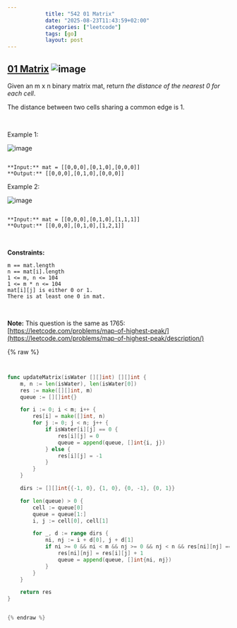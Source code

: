 ```yaml
---
            title: "542 01 Matrix"
            date: "2025-08-23T11:43:59+02:00"
            categories: ["leetcode"]
            tags: [go]
            layout: post
---
```

            
## [01 Matrix](https://leetcode.com/problems/01-matrix) ![image](https://img.shields.io/badge/Difficulty-Medium-orange)

Given an m x n binary matrix mat, return *the distance of the nearest *0* for each cell*.

The distance between two cells sharing a common edge is 1.

 

Example 1:

![image](https://assets.leetcode.com/uploads/2021/04/24/01-1-grid.jpg)
```

**Input:** mat = [[0,0,0],[0,1,0],[0,0,0]]
**Output:** [[0,0,0],[0,1,0],[0,0,0]]

```

Example 2:

![image](https://assets.leetcode.com/uploads/2021/04/24/01-2-grid.jpg)
```

**Input:** mat = [[0,0,0],[0,1,0],[1,1,1]]
**Output:** [[0,0,0],[0,1,0],[1,2,1]]

```

 

**Constraints:**

	m == mat.length
	n == mat[i].length
	1 <= m, n <= 104
	1 <= m * n <= 104
	mat[i][j] is either 0 or 1.
	There is at least one 0 in mat.

 

**Note:** This question is the same as 1765: [https://leetcode.com/problems/map-of-highest-peak/](https://leetcode.com/problems/map-of-highest-peak/description/)

{% raw %}


```go


func updateMatrix(isWater [][]int) [][]int {
    m, n := len(isWater), len(isWater[0])
    res := make([][]int, m)
    queue := [][]int{}

    for i := 0; i < m; i++ {
        res[i] = make([]int, n)
        for j := 0; j < n; j++ {
            if isWater[i][j] == 0 {
                res[i][j] = 0
                queue = append(queue, []int{i, j})
            } else {
                res[i][j] = -1
            }
        }
    }

    dirs := [][]int{{-1, 0}, {1, 0}, {0, -1}, {0, 1}}

    for len(queue) > 0 {
        cell := queue[0]
        queue = queue[1:]
        i, j := cell[0], cell[1]

        for _, d := range dirs {
            ni, nj := i + d[0], j + d[1]
            if ni >= 0 && ni < m && nj >= 0 && nj < n && res[ni][nj] == -1 {
                res[ni][nj] = res[i][j] + 1
                queue = append(queue, []int{ni, nj})
            }
        }
    }

    return res
}


{% endraw %}
```
